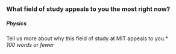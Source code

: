 
### What field of study appeals to you the most right now?
##### *Physics*

Tell us more about why this field of study at MIT appeals to you.*  
_100 words or fewer_

